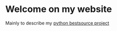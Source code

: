 # Welcome on my website

Mainly to describe my [python bestsource project](https://sosie-js.github.io/python-bestsource/)

